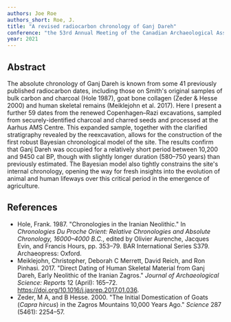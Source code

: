 ```yaml
---
authors: Joe Roe
authors_short: Roe, J.
title: "A revised radiocarbon chronology of Ganj Dareh"
conference: "the 53rd Annual Meeting of the Canadian Archaeological Association, 'Ganj Dareh Then and Now: Integrating Past and Current Research'"
year: 2021
---
```


## Abstract

The absolute chronology of Ganj Dareh is known from some 41 previously published radiocarbon dates,
including those on Smith's original samples of bulk carbon and charcoal (Hole 1987), goat bone collagen (Zeder & Hesse 2000) and human skeletal remains (Meiklejohn et al. 2017).
Here I present a further 59 dates from the renewed Copenhagen–Razi excavations, sampled from securely-identified charcoal and charred seeds and processed at the Aarhus AMS Centre.
This expanded sample, together with the clarified stratigraphy revealed by the reexcavation, allows for the construction of the first robust Bayesian chronological model of the site.
The results confirm that Ganj Dareh was occupied for a relatively short period between 10,200 and 9450 cal BP, though with slightly longer duration (580–750 years) than previously estimated.
The Bayesian model also tightly constrains the site's internal chronology, opening the way for fresh insights into the evolution of animal and human lifeways over this critical period in the emergence of agriculture.

## References

* Hole, Frank. 1987. "Chronologies in the Iranian Neolithic." In *Chronologies Du Proche Orient: Relative Chronologies and Absolute Chronology, 16000–4000 B.C.*, edited by Olivier Aurenche, Jacques Evin, and Francis Hours, pp. 353–79. BAR International Series S379. Archaeopress: Oxford.
* Meiklejohn, Christopher, Deborah C Merrett, David Reich, and Ron Pinhasi. 2017. "Direct Dating of Human Skeletal Material from Ganj Dareh, Early Neolithic of the Iranian Zagros." *Journal of Archaeological Science: Reports* 12 (April): 165–72. https://doi.org/10.1016/j.jasrep.2017.01.036.
* Zeder, M A, and B Hesse. 2000. "The Initial Domestication of Goats (*Capra hircus*) in the Zagros Mountains 10,000 Years Ago." *Science* 287 (5461): 2254–57.
